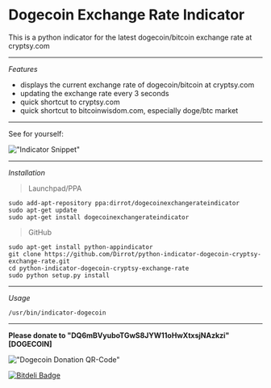 Dogecoin Exchange Rate Indicator 
===============================================

This is a python indicator for the latest dogecoin/bitcoin exchange rate at cryptsy.com

___________________________________________________
 
_Features_

* displays the current exchange rate of dogecoin/bitcoin at cryptsy.com
* updating the exchange rate every 3 seconds
* quick shortcut to cryptsy.com
* quick shortcut to bitcoinwisdom.com, especially doge/btc market

___________________________________________________

See for yourself:

!["Indicator Snippet"](http://github.com/Dirrot/python-indicator-dogecoin-cryptsy-exchange-rate/blob/master/img/indicator-snippet.png?raw=true)

___________________________________________________

_Installation_

> Launchpad/PPA

``` shell
sudo add-apt-repository ppa:dirrot/dogecoinexchangerateindicator
sudo apt-get update
sudo apt-get install dogecoinexchangerateindicator
```

> GitHub

```shell
sudo apt-get install python-appindicator
git clone https://github.com/Dirrot/python-indicator-dogecoin-cryptsy-exchange-rate.git
cd python-indicator-dogecoin-cryptsy-exchange-rate
sudo python setup.py install
```
___________________________________________________

_Usage_

```shell
/usr/bin/indicator-dogecoin
```

___________________________________________________

**Please donate to "DQ6mBVyuboTGwS8JYW11oHwXtxsjNAzkzi" [DOGECOIN]** 

!["Dogecoin Donation QR-Code"](http://github.com/Dirrot/python-indicator-dogecoin-cryptsy-exchange-rate/blob/master/img/donation-qr-code.png?raw=true)



[![Bitdeli Badge](https://d2weczhvl823v0.cloudfront.net/Dirrot/python-indicator-dogecoin-cryptsy-exchange-rate/trend.png)](https://bitdeli.com/free "Bitdeli Badge")

